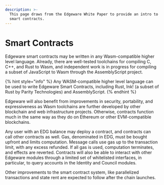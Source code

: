 ```yaml
---
description: >-
  This page draws from the Edgeware White Paper to provide an intro to Edgeware
  smart contracts.
---
```


# Smart Contracts

Edgeware smart contracts may be written in any Wasm-compatible higher level language. Already, there are well-tested toolchains for compiling C, C++, and Rust to Wasm, and independent work is in progress for compiling a subset of JavaScript to Wasm through the AssemblyScript project. 

{% hint style="info" %}
Any WASM-compatible higher level language can be used to write Edgeware Smart Contracts, including Rust, Ink! \(a subset of Rust by Parity Technologies\) and AssemblyScript. 
{% endhint %}

Edgeware will also benefit from improvements in security, portability, and expressiveness as Wasm toolchains are further developed by other blockchain and web infrastructure projects. Otherwise, contracts function much in the same way as they do on Ethereum or other EVM-compatible blockchains.

Any user with an EDG balance may deploy a contract, and contracts can call other contracts as well. Gas, denominated in EDG, must be bought upfront and limits computation. Message calls use gas up to the transaction limit, with any excess refunded. If all gas is used, computation terminates, and effects are reverted. Contracts will also be able to interact with other Edgeware modules through a limited set of whitelisted interfaces, in particular, to query accounts in the Identity and Council modules. 

Other improvements to the smart contract system, like parallelized transactions and state rent are expected to follow after the chain launches.

